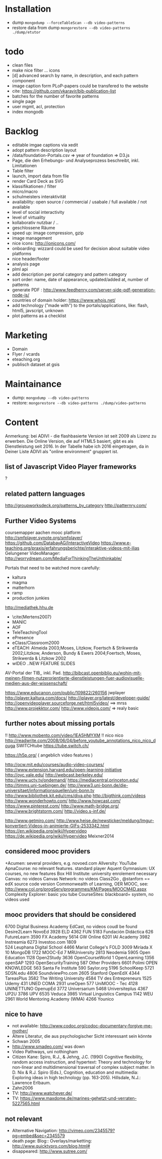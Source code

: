 
# Installation

* dump `mongodump --forceTableScan --db video-patterns`
* restore data from dump `mongorestore --db video-patterns ./dump/etutor`

# todo
- clean files
- make nice filter ... icons
- [d] advanced search by name, in description, and each pattern component
- image caption form PLoP-papers could be transfered to the website
- cite: https://github.com/vkaravir/bib-publication-list
- batches for the number of favorite patterns
- single page
- user mgmt, acl, protection
- index mongodb

# Backlog
- editable imgae captions via xedit
- adopt pattern description layout
- /data/foundation-Portals.csv => year of foundation => D3.js
- Page, die den Erhebungs- und Analyseprozess beschreibt, inkl. Limitationen
- Table filter
- launch, import data from file
- render Card Deck as SVG
- klassifikationen / filter
 - micro/macro
 - schulmeisters interaktivität
 - availability: open source / commercial / usabale / full available / not available
 - level of social interactivity
 - level of virtuality
 - kollaborativ nutzbar / ..
 - geschlossene Räume
- speed up: image compression, gzip
- image management
- nice icons: http://ionicons.com/ 
- onboarding: wizzard could be used for decision about suitable video platforms
- nice header/footer
- analysis page
- plml api
- add description per portal category and pattern category
- sort order: name, date of appearance, updated/added at, number of patterns
- generate PDF : http://www.feedhenry.com/server-side-pdf-generation-node-js/
- countries of domain holder: https://www.whois.net/
- add technology ("made with") to the portals/applications, like: flash, html5, javscript, unknown
- plot patterns as a checklist 


# Marketing
- Domain
- Flyer / vcards
- eteaching.org
- publisch dataset at gsis


# Maintainance
- dump: `mongodump --db video-patterns`
- restore: `mongorestore --db video-patterns ./dump/video-patterns`


# Content 
Anmerkung: bei ADIVI -  die flashbasierte Version ist seit 2009 als Lizenz zu erwerben. Die Online Version, die auf HTML5 basiert, gibt es als Dienstleistung seit 2016. In der Tabelle habe ich 2016 eingetragen, da in Deiner Liste ADIVI als "online environment" gruppiert ist.

## list of Javascript Video Player frameworks
?

## related pattern languages
http://groupworksdeck.org/patterns_by_category
http://patternry.com/

## Further Video Systems
coursemapper aachen mooc platform
http://smfplayer.synote.org/smfplayer/
https://github.com/DatabayAG/InteractiveVideo
https://www.e-teaching.org/praxis/erfahrungsberichte/interaktive-videos-mit-ilias
 Gelungener VideoManager: http://worrydream.com/MediaForThinkingTheUnthinkable/

Portals that need to be watched more carefully:
- kaltura
- magma
- matterhorn
- ramp
- production junkies

http://mediathek.hhu.de
- \cite{Mertens2007}
 - MANIC
 - AOF
 - TeleTeachingTool
 - ePresence
 - eClass/Classroom2000
 - eTEACH: Almeida 2003;Moses, Litzkow, Foertsch & Strikwerda 2002;Litzkow, Anderson, Bundy & Ewers 2004;Foertsch, Moses, Strikwerda & Litzkow 2002
- wIDEO ..NEW FEATURE SLIDES

AV-Portal der TIB,, inkl. Pad.
 http://bibcast.openbiblio.eu/wohin-mit-meinen-filmen-nutzerorientierte-dienstleistungen-fuer-audiovisuelle-medien-aus-der-wissenschaft/

https://www.educanon.com/public/109822/260156
jwplayer
http://player.kaltura.com/docs/
http://jplayer.org/latest/developer-guide/
http://openvideoplayer.sourceforge.net/html5video/  ==> mrss
http://www.projekktor.com/
http://www.videojs.com/ => realy basic

## further notes about missing portals 
!! http://www.mobento.com/video/1EA5HMYXM
!! nico nico   http://readwrite.com/2008/06/04/before_youtube_annotations_nico_nico_douga
SWITCHtube https://tube.switch.ch/

https://h5p.org/  ( angeblich video features )

http://ocw.mit.edu/courses/audio-video-courses/
http://www.extension.harvard.edu/open-learning-initiative
http://oyc.yale.edu/
http://webcast.berkeley.edu/
http://www.uctv.tv/ondemand/
https://mediacentral.princeton.edu/
http://timms.uni-tuebingen.de/
http://www3.uni-bonn.de/die-universitaet/informationsquellen/uni-bonn.tv
http://www.bibliothek.kit.edu/cms/diva.php
http://bigthink.com/videos
http://www.wonderhowto.com/
http://www.howcast.com/
https://www.pinterest.com/
http://www.math-bridge.org/
http://www.brightstorm.com/
http://video.s-inf.de/

http://www.getmiro.com/
http://www.heise.de/newsticker/meldung/Imgur-konvertiert-Videos-in-animierte-GIFs-2533342.html
https://en.wikipedia.org/wiki/Hypervideo
https://de.wikipedia.org/wiki/Hypervideo
Meixner2014


## considered mooc providers
+Acumen: several providers, e.g. novoed.com 
Allversity: YouTube
ApnaCourse: no relevant features. standard player
Aquent Gymnasium: UX courses, no new features
Box Hill Institute: university enrolement necessary
Canvas: no videos
Canvas Network: no videos
Class2Go , @stanforn == edX source code version
Commonwealth of Learning, OER MOOC, see: http://www.col.org/progServ/programmes/KM/Pages/MOOCM4D.aspx
Complexity Explorer: basic you tube
CourseSites: blackboard= system, no videos used

## mooc providers that should be considered
6700	Digital Business Academy
EdCast, no videos coudl be found
Desire2Learn
NovoEd
3928	ELD
4362	FUN
5183	Fundación Didáctica
626	FutureLearn
3590	FX Academy
5614	GW Online
6201	IAI Academy
3982	Instreamia
6273	Investoo.com
1809	
524	Leuphana Digital School
4466	Marist College's FOLD
3009	Miríada X
10	MongoDB
1722	MOOC-Ed
7	MRUniversity
2813	Neodemia
5905	Open Education
1128	Open2Study
3636	OpenCourseWorld
1	OpenLearning
1356	openSAP
1293	OpenSecurityTraining
587	Other Providers
6601	Polimi OPEN KNOWLEDGE
563	Santa Fe Institute
590	Saylor.org
5196	SchoolKeep
5721	SDSN.edu
4806	SoundviewPro.com
2605	Stanford OpenEdX
4344	TareasPlus
3582	The Writing University
4584	TV des Entrepreneurs
1525	Udemy
431	UNED COMA
2931	uneOpen
577	UniMOOC - Tec
4128	UNINETTUNO OpenupEd
3772	Universarium
5468	Universiteplus
4367	UP2U
3786	UPV
6535	Veduca
3985	Virtual Linguistics Campus
1142	WEU
2961	World Mentoring Academy (WMA)
4266	Younico


## nice to have
* not available: http://www.codoc.org/codoc-documentary-forgive-me-mother/
* Ältere Literatur, die aus psychologischer Sicht interessant sein könnte
* Schwan 2005
* http://www.smadeo.com/   was down
* Video Pathways, uni nothingham
* Citizen Kane: Spiro, R.J., & Jehng, J.C. (1990) Cognitive flexibility, random access instruction, and hypertext: Theory and technology for non-linear and multidimensional traversal of complex subject matter. In D. Nix & R.J. Spiro (Eds.), Cognition, education and multimedia: Exploring ideas in high technology (pp. 163-205). Hillsdale, N.J.: Lawrence Erlbaum.
* Zahn2006
* TV: http://www.watchever.de/
* TV: https://www.maxdome.de/marines-gehetzt-und-verraten-5227565.html


## not relevant
* Alternative Navigation: http://vimeo.com/2345579?pg=embed&sec=2345579
* death page: Blog:: Overlays/marketting: http://www.quicktvpro.com/blog.html#
* disappeared: http://www.sutree.com/



